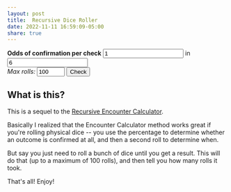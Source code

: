 ```yaml
---
layout: post
title:  Recursive Dice Roller
date: 2022-11-11 16:59:09-05:00
share: true
---
```

**Odds of confirmation per check**
<input id = "odds" type="number" min = "1" value="1" size="3"> in <input id = "sides" type="number" min = "1" value="6" size="3">  
_Max rolls:_ <input id = "max" type="number" min = "1" max="100" value="100" size="3">
<button onclick="roll()">Check</button> <span id="log"></span>
<script>
let log = document.getElementById("log");
let odds = document.getElementById("odds"),
sides = document.getElementById("sides"),
max = document.getElementById("max");
function prnt (s) {log.innerHTML = s;}
function test (o = 1, s = 6, m = 100, i = 1) {
let r = false;
r = (((Math.random() * s) < o) \&\& i) \|\| ((++i <= m) \&\& test(o,s,m,i));
return r;}
function roll(o=odds.value, s = sides.value, m = max.value) {
let check = test(o,s,m);
if (check) {
prnt(`Confirmed on roll ${check}.`);
} else prnt(`Could not confirm after ${m} rolls.`);};</script>

## What is this?
This is a sequel to the [Recursive Encounter Calculator](https://todistantlands.github.io/2019/06/17/the-recursive-encounter-calculator-for.html).

Basically I realized that the Encounter Calculator method works great if you're rolling physical dice -- you use the percentage to determine whether an outcome is confirmed at all, and then a second roll to determine when.

But say you just need to roll a bunch of dice until you get a result. This will do that (up to a maximum of 100 rolls), and then tell you how many rolls it took.

That's all! Enjoy!